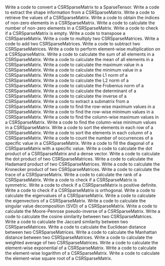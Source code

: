 Write a code to convert a CSRSparseMatrix to a SparseTensor.
Write a code to extract the shape information from a CSRSparseMatrix.
Write a code to retrieve the values of a CSRSparseMatrix.
Write a code to obtain the indices of non-zero elements in a CSRSparseMatrix.
Write a code to calculate the number of non-zero elements in a CSRSparseMatrix.
Write a code to check if a CSRSparseMatrix is empty.
Write a code to transpose a CSRSparseMatrix.
Write a code to multiply two CSRSparseMatrices.
Write a code to add two CSRSparseMatrices.
Write a code to subtract two CSRSparseMatrices.
Write a code to perform element-wise multiplication on a CSRSparseMatrix.
Write a code to calculate the sum of all elements in a CSRSparseMatrix.
Write a code to calculate the mean of all elements in a CSRSparseMatrix.
Write a code to calculate the maximum value in a CSRSparseMatrix.
Write a code to calculate the minimum value in a CSRSparseMatrix.
Write a code to calculate the L1 norm of a CSRSparseMatrix.
Write a code to calculate the L2 norm of a CSRSparseMatrix.
Write a code to calculate the Frobenius norm of a CSRSparseMatrix.
Write a code to calculate the determinant of a CSRSparseMatrix.
Write a code to calculate the inverse of a CSRSparseMatrix.
Write a code to extract a submatrix from a CSRSparseMatrix.
Write a code to find the row-wise maximum values in a CSRSparseMatrix.
Write a code to find the row-wise minimum values in a CSRSparseMatrix.
Write a code to find the column-wise maximum values in a CSRSparseMatrix.
Write a code to find the column-wise minimum values in a CSRSparseMatrix.
Write a code to sort the elements in each row of a CSRSparseMatrix.
Write a code to sort the elements in each column of a CSRSparseMatrix.
Write a code to count the number of occurrences of a specific value in a CSRSparseMatrix.
Write a code to fill the diagonal of a CSRSparseMatrix with a specific value.
Write a code to calculate the dot product of a CSRSparseMatrix and a dense vector.
Write a code to calculate the dot product of two CSRSparseMatrices.
Write a code to calculate the Hadamard product of two CSRSparseMatrices.
Write a code to calculate the Kronecker product of two CSRSparseMatrices.
Write a code to calculate the trace of a CSRSparseMatrix.
Write a code to calculate the rank of a CSRSparseMatrix.
Write a code to check if a CSRSparseMatrix is symmetric.
Write a code to check if a CSRSparseMatrix is positive definite.
Write a code to check if a CSRSparseMatrix is orthogonal.
Write a code to calculate the eigenvalues of a CSRSparseMatrix.
Write a code to calculate the eigenvectors of a CSRSparseMatrix.
Write a code to calculate the singular value decomposition (SVD) of a CSRSparseMatrix.
Write a code to calculate the Moore-Penrose pseudo-inverse of a CSRSparseMatrix.
Write a code to calculate the cosine similarity between two CSRSparseMatrices.
Write a code to calculate the Jaccard similarity between two CSRSparseMatrices.
Write a code to calculate the Euclidean distance between two CSRSparseMatrices.
Write a code to calculate the Manhattan distance between two CSRSparseMatrices.
Write a code to calculate the weighted average of two CSRSparseMatrices.
Write a code to calculate the element-wise exponential of a CSRSparseMatrix.
Write a code to calculate the element-wise logarithm of a CSRSparseMatrix.
Write a code to calculate the element-wise square root of a CSRSparseMatrix.